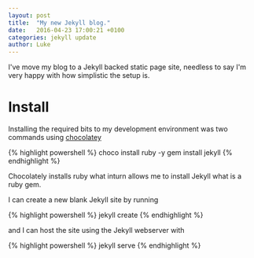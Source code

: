 ```yaml
---
layout: post
title:  "My new Jekyll blog."
date:   2016-04-23 17:00:21 +0100
categories: jekyll update
author: Luke
---
```


I've move my blog to a Jekyll backed static page site, needless to say I'm very happy with how simplistic the setup is.

# Install

Installing the required bits to my development environment was two commands using [chocolatey](https://chocolatey.org/)

{% highlight powershell %}
choco install ruby -y
gem install jekyll
{% endhighlight %}

Chocolately installs ruby what inturn allows me to install Jekyll what is a ruby gem. 

I can create a new blank Jekyll site by running

{% highlight powershell %}
jekyll create
{% endhighlight %}

and I can host the site using the Jekyll webserver with

{% highlight powershell %}
jekyll serve 
{% endhighlight %}




